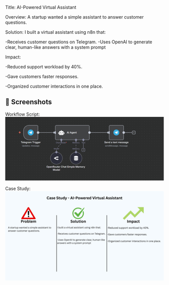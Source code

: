 Title: AI-Powered Virtual Assistant

Overview:
A startup wanted a simple assistant to answer customer questions.

Solution:
I built a virtual assistant using n8n that:

-Receives customer questions on Telegram.
-Uses OpenAI to generate clear, human-like answers with a system prompt

Impact:

-Reduced support workload by 40%.

-Gave customers faster responses.

-Organized customer interactions in one place.

## 📸 Screenshots

Workflow Script:
![Workflow Script](./screenshots/aisupp.png)

Case Study:
![Case Study](./screenshots/aisupp1.jpg)
